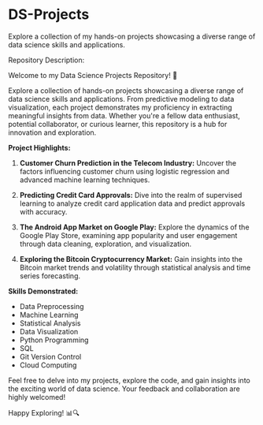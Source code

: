 # DS-Projects
Explore a collection of my hands-on projects showcasing a diverse range of data science skills and applications. 

Repository Description:

Welcome to my Data Science Projects Repository! 🚀

Explore a collection of hands-on projects showcasing a diverse range of data science skills and applications. From predictive modeling to data visualization, each project demonstrates my proficiency in extracting meaningful insights from data. Whether you're a fellow data enthusiast, potential collaborator, or curious learner, this repository is a hub for innovation and exploration.

**Project Highlights:**
1. **Customer Churn Prediction in the Telecom Industry:** Uncover the factors influencing customer churn using logistic regression and advanced machine learning techniques.

2. **Predicting Credit Card Approvals:** Dive into the realm of supervised learning to analyze credit card application data and predict approvals with accuracy.

3. **The Android App Market on Google Play:** Explore the dynamics of the Google Play Store, examining app popularity and user engagement through data cleaning, exploration, and visualization.

4. **Exploring the Bitcoin Cryptocurrency Market:** Gain insights into the Bitcoin market trends and volatility through statistical analysis and time series forecasting.

**Skills Demonstrated:**
- Data Preprocessing
- Machine Learning
- Statistical Analysis
- Data Visualization
- Python Programming
- SQL
- Git Version Control
- Cloud Computing

Feel free to delve into my projects, explore the code, and gain insights into the exciting world of data science. Your feedback and collaboration are highly welcomed!

Happy Exploring! 📊🔍
